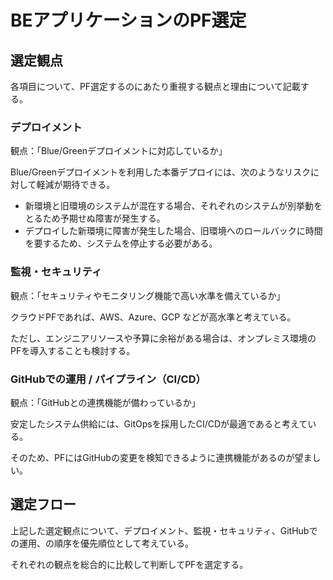 # BEアプリケーションのPF選定

## 選定観点

各項目について、PF選定するのにあたり重視する観点と理由について記載する。

### デプロイメント

観点：「Blue/Greenデプロイメントに対応しているか」

Blue/Greenデプロイメントを利用した本番デプロイには、次のようなリスクに対して軽減が期待できる。

- 新環境と旧環境のシステムが混在する場合、それぞれのシステムが別挙動をとるため予期せぬ障害が発生する。
- デプロイした新環境に障害が発生した場合、旧環境へのロールバックに時間を要するため、システムを停止する必要がある。

### 監視・セキュリティ

観点：「セキュリティやモニタリング機能で高い水準を備えているか」

クラウドPFであれば、AWS、Azure、GCP などが高水準と考えている。

ただし、エンジニアリソースや予算に余裕がある場合は、オンプレミス環境のPFを導入することも検討する。

### GitHubでの運用 / パイプライン（CI/CD）

観点：「GitHubとの連携機能が備わっているか」

安定したシステム供給には、GitOpsを採用したCI/CDが最適であると考えている。

そのため、PFにはGitHubの変更を検知できるように連携機能があるのが望ましい。

## 選定フロー
上記した選定観点について、デプロイメント、監視・セキュリティ、GitHubでの運用、の順序を優先順位として考えている。

それぞれの観点を総合的に比較して判断してPFを選定する。